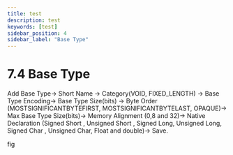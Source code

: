 ```yaml
---
title: test
description: test
keywords: [test]
sidebar_position: 4
sidebar_label: "Base Type"
---
```


# 7.4  Base Type

Add Base Type→ Short Name → Category(VOID, FIXED_LENGTH) →  Base Type Encoding→ Base Type Size(bits) → Byte Order (MOSTSIGNIFICANTBYTEFIRST, MOSTSIGNIFICANTBYTELAST, OPAQUE)→ Max Base Type Size(bits)→ Memory Alignment (0,8 and 32)→ Native Declaration (Signed Short , Unsigned Short , Signed Long, Unsigned Long,  Signed Char , Unsigned Char, Float and double)→ Save.

fig
